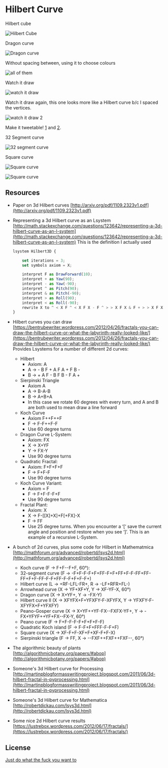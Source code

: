 Hilbert Curve
=============

Hilbert cube

![Hilbert Cube](images/cube.png)


Dragon curve

![Dragon curve](images/dragon.png)


Without spacing between, using it to choose colours

![all of them](images/hilbert.png)


Watch it draw

![watch it draw](images/hilbert.gif)


Watch it draw again, this one looks more like a Hilbert curve b/c I spaced the vertices.

![watch it draw 2](images/hilbert3.gif)

Make it tweetable! [1](https://twitter.com/josh_cheek/status/667502337812860929)
and [2](https://twitter.com/josh_cheek/status/760532928803672064).


32 Segment curve

![32 segment curve](images/32-segment-curve.gif)


Square curve

![Square curve](images/square1.png)

![Square curve](images/square2.png)

Resources
---------

* Paper on 3d Hilbert curves [http://arxiv.org/pdf/1109.2323v1.pdf](http://arxiv.org/pdf/1109.2323v1.pdf)
* Representing a 3d Hilbert curve as an Lsystem [http://math.stackexchange.com/questions/123642/representing-a-3d-hilbert-curve-as-an-l-system](http://math.stackexchange.com/questions/123642/representing-a-3d-hilbert-curve-as-an-l-system)
  This is the definition I actually used

  ```javascript
  lsystem Hilbert3D {

      set iterations = 3;
      set symbols axiom = X;

      interpret F as DrawForward(10);
      interpret + as Yaw(90);
      interpret - as Yaw(-90);
      interpret ^ as Pitch(90);
      interpret & as Pitch(-90);
      interpret > as Roll(90);
      interpret < as Roll(-90);
      rewrite X to ^ < X F ^ < X F X - F ^ > > X F X & F + > > X F X - F > X - >;
  }
  ```
* Hilbert curves you can draw [https://bentrubewriter.wordpress.com/2012/04/26/fractals-you-can-draw-the-hilbert-curve-or-what-the-labyrinth-really-looked-like/](https://bentrubewriter.wordpress.com/2012/04/26/fractals-you-can-draw-the-hilbert-curve-or-what-the-labyrinth-really-looked-like/)
  Provides Lsystems for a number of different 2d curves:
  * Hilbert
    - Axiom: A
    - A -> - B F + A F A + F B -
    - B -> + A F - B F B - F A +
  * Sierpinski Triangle
    - Axiom A
    - A -> B-A-B
    - B -> A+B+A
    - In this case we rotate 60 degrees with every turn, and A and B are both used to mean draw a line forward
  * Koch Curve
    - Axiom F++F++F
    - F -> F-F++F-F
    - Use 60 degree turns
  * Dragon Curve L-System:
    - Axiom: FX
    - X -> X+YF
    - Y -> FX-Y
    - Use 90 degree turns
  * Quadratic Fractal:
    - Axiom: F+F+F+F
    - F -> F+F-F
    - Use 90 degree turns
  * Koch Curve Variant:
    - Axiom = F
    - F -> F+F-F-F+F
    - Use 90 degree turns
  * Fractal Plant:
    - Axiom: X
    - X -> F-[[X]+X]+F[+FX]-X
    - F -> FF
    - Use 25 degree turns. When you encounter a ‘[‘ save the current angle and position
      and restore when you see ‘]’. This is an example of a recursive L-System.
* A bunch of 2d curves, plus some code for Hilbert in Mathematmica [http://mathforum.org/advanced/robertd/lsys2d.html](http://mathforum.org/advanced/robertd/lsys2d.html)
  - Koch curve (F -> F+F--F+F, 60°):
  - 32-segment curve (F -> -F+F-F-F+F+FF-F+F+FF+F-F-FF+FF-FF+F+F-FF-F-F+FF-F-F+F+F-F+)
  - Hilbert curve (L -> +RF-LFL-FR+, R -> -LF+RFR+FL-)
  - Arrowhead curve (X -> YF+XF+Y, Y -> XF-YF-X, 60°)
  - Dragon curve (X -> X+YF+, Y -> -FX-Y)
  - Hilbert curve II (X -> XFYFX+F+YFXFY-F-XFYFX, Y -> YFXFY-F-XFYFX+F+YFXFY)
  - Peano-Gosper curve (X -> X+YF++YF-FX--FXFX-YF+, Y -> -FX+YFYF++YF+FX--FX-Y, 60°)
  - Peano curve (F -> F+F-F-F-F+F+F+F-F)
  - Quadratic Koch island (F -> F-F+F+FFF-F-F+F)
  - Square curve (X -> XF-F+F-XF+F+XF-F+F-X)
  - Sierpinski triangle (F -> FF, X -> --FXF++FXF++FXF--, 60°)
* The algorithmic beauty of plants [http://algorithmicbotany.org/papers/#abop](http://algorithmicbotany.org/papers/#abop)
* Someone's 3d Hilbert curve for Processing [http://martinpblogformasswritingproject.blogspot.com/2011/06/3d-hilbert-fractal-in-pyprocessing.html](http://martinpblogformasswritingproject.blogspot.com/2011/06/3d-hilbert-fractal-in-pyprocessing.html)
* Someone's 3d Hilbert curve for Mathematica [http://robertdickau.com/lsys3d.html](http://robertdickau.com/lsys3d.html)
* Some nice 2d Hilbert curve results [https://lustrebox.wordpress.com/2012/06/17/fractals/](https://lustrebox.wordpress.com/2012/06/17/fractals/)

License
-------

[Just do what the fuck you want to](http://www.wtfpl.net/about/)
